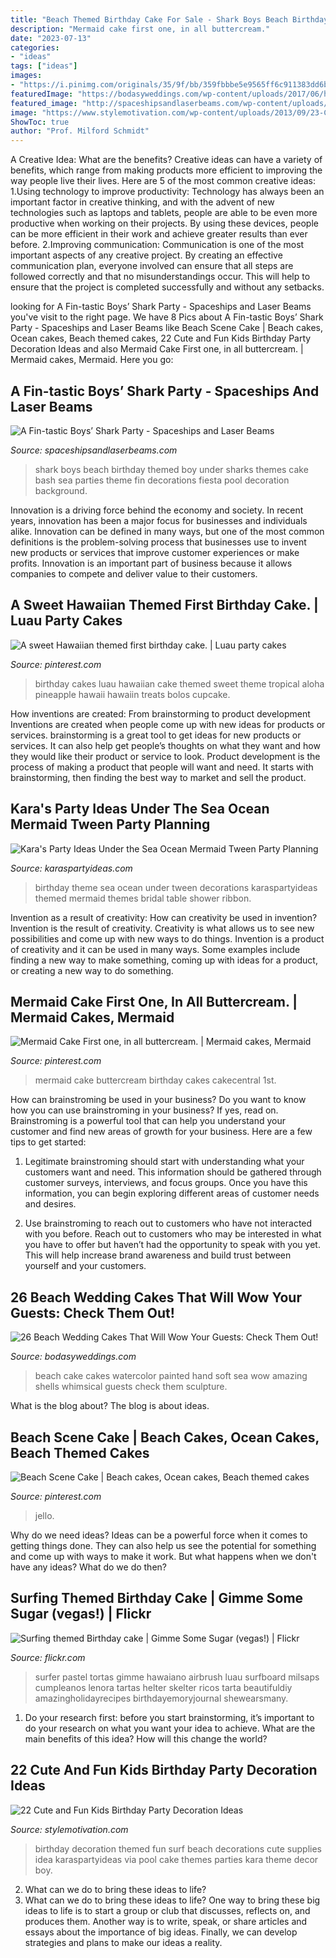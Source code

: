 ```yaml
---
title: "Beach Themed Birthday Cake For Sale - Shark Boys Beach Birthday Themed Boy Under Sharks Themes Cake Bash Sea Parties Theme Fin Decorations Fiesta Pool Decoration Background"
description: "Mermaid cake first one, in all buttercream."
date: "2023-07-13"
categories:
- "ideas"
tags: ["ideas"]
images:
- "https://i.pinimg.com/originals/35/9f/bb/359fbbbe5e9565ff6c911383dd6bc70f.jpg"
featuredImage: "https://bodasyweddings.com/wp-content/uploads/2017/06/hand-painted-watercolor-beach-wedding-cake.jpg"
featured_image: "http://spaceshipsandlaserbeams.com/wp-content/uploads/2015/09/boys-shark-birthday-party-ideas.jpg"
image: "https://www.stylemotivation.com/wp-content/uploads/2013/09/23-Cute-and-Fun-Kids-Birthday-Party-Decoration-Ideas-3.jpg"
ShowToc: true
author: "Prof. Milford Schmidt"
---
```



A Creative Idea: What are the benefits?
Creative ideas can have a variety of benefits, which range from making products more efficient to improving the way people live their lives. Here are 5 of the most common creative ideas: 
1.Using technology to improve productivity: Technology has always been an important factor in creative thinking, and with the advent of new technologies such as laptops and tablets, people are able to be even more productive when working on their projects. By using these devices, people can be more efficient in their work and achieve greater results than ever before. 
 2.Improving communication: Communication is one of the most important aspects of any creative project. By creating an effective communication plan, everyone involved can ensure that all steps are followed correctly and that no misunderstandings occur. This will help to ensure that the project is completed successfully and without any setbacks. 
 
	

		
looking for A Fin-tastic Boys’ Shark Party - Spaceships and Laser Beams you've visit to the right page. We have 8 Pics about A Fin-tastic Boys’ Shark Party - Spaceships and Laser Beams like Beach Scene Cake | Beach cakes, Ocean cakes, Beach themed cakes, 22 Cute and Fun Kids Birthday Party Decoration Ideas and also Mermaid Cake First one, in all buttercream. | Mermaid cakes, Mermaid. Here you go:
		
    
## A Fin-tastic Boys’ Shark Party - Spaceships And Laser Beams

<img loading=lazy src="http://spaceshipsandlaserbeams.com/wp-content/uploads/2015/09/boys-shark-birthday-party-ideas.jpg" onerror="this.onerror=null;this.src='https://tse4.mm.bing.net/th?id=OIP.Oh1n4sPs3hCl8SYhwaHMFAHaLH&amp;pid=15.1';" alt="A Fin-tastic Boys’ Shark Party - Spaceships and Laser Beams">

_Source: spaceshipsandlaserbeams.com_

>shark boys beach birthday themed boy under sharks themes cake bash sea parties theme fin decorations fiesta pool decoration background. 

	

Innovation is a driving force behind the economy and society. In recent years, innovation has been a major focus for businesses and individuals alike. Innovation can be defined in many ways, but one of the most common definitions is the problem-solving process that businesses use to invent new products or services that improve customer experiences or make profits. Innovation is an important part of business because it allows companies to compete and deliver value to their customers.

    
## A Sweet Hawaiian Themed First Birthday Cake. | Luau Party Cakes

<img loading=lazy src="https://i.pinimg.com/736x/2b/25/5f/2b255fce0e5689d3a9468a2de532a089--first-birthday-cakes-first-birthdays.jpg" onerror="this.onerror=null;this.src='https://tse2.mm.bing.net/th?id=OIP.x_VsjVFkGy3BHNCxl0AYtgHaJ4&amp;pid=15.1';" alt="A sweet Hawaiian themed first birthday cake. | Luau party cakes">

_Source: pinterest.com_

>birthday cakes luau hawaiian cake themed sweet theme tropical aloha pineapple hawaii hawaiin treats bolos cupcake. 

	

How inventions are created: From brainstorming to product development
Inventions are created when people come up with new ideas for products or services. brainstorming is a great tool to get ideas for new products or services. It can also help get people’s thoughts on what they want and how they would like their product or service to look. Product development is the process of making a product that people will want and need. It starts with brainstorming, then finding the best way to market and sell the product.

    
## Kara&#039;s Party Ideas Under The Sea Ocean Mermaid Tween Party Planning

<img loading=lazy src="https://www.karaspartyideas.com/wp-content/uploads/2013/04/Ocean_Theme-6-of-49_600x900.jpg" onerror="this.onerror=null;this.src='https://tse4.mm.bing.net/th?id=OIP.PidGxx7wG7Bp0jQGL1w0gQHaLH&amp;pid=15.1';" alt="Kara&#039;s Party Ideas Under the Sea Ocean Mermaid Tween Party Planning">

_Source: karaspartyideas.com_

>birthday theme sea ocean under tween decorations karaspartyideas themed mermaid themes bridal table shower ribbon. 

	

Invention as a result of creativity: How can creativity be used in invention?
Invention is the result of creativity. Creativity is what allows us to see new possibilities and come up with new ways to do things. Invention is a product of creativity and it can be used in many ways. Some examples include finding a new way to make something, coming up with ideas for a product, or creating a new way to do something.

    
## Mermaid Cake First One, In All Buttercream. | Mermaid Cakes, Mermaid

<img loading=lazy src="https://i.pinimg.com/736x/11/74/57/1174570cab8e35e2e28fd7cbbb89edaa.jpg" onerror="this.onerror=null;this.src='https://tse2.mm.bing.net/th?id=OIP.qhvl8uiOrChHxweBtWSrggHaJW&amp;pid=15.1';" alt="Mermaid Cake First one, in all buttercream. | Mermaid cakes, Mermaid">

_Source: pinterest.com_

>mermaid cake buttercream birthday cakes cakecentral 1st. 

	

How can brainstroming be used in your business?
Do you want to know how you can use brainstroming in your business? If yes, read on. Brainstroming is a powerful tool that can help you understand your customer and find new areas of growth for your business. Here are a few tips to get started:
1. Legitimate brainstroming should start with understanding what your customers want and need. This information should be gathered through customer surveys, interviews, and focus groups. Once you have this information, you can begin exploring different areas of customer needs and desires.

2. Use brainstroming to reach out to customers who have not interacted with you before. Reach out to customers who may be interested in what you have to offer but haven’t had the opportunity to speak with you yet. This will help increase brand awareness and build trust between yourself and your customers.


    
## 26 Beach Wedding Cakes That Will Wow Your Guests: Check Them Out!

<img loading=lazy src="https://bodasyweddings.com/wp-content/uploads/2017/06/hand-painted-watercolor-beach-wedding-cake.jpg" onerror="this.onerror=null;this.src='https://tse4.mm.bing.net/th?id=OIP.pGo5JCECPWIMYZi2R95eQQHaLH&amp;pid=15.1';" alt="26 Beach Wedding Cakes That Will Wow Your Guests: Check Them Out!">

_Source: bodasyweddings.com_

>beach cake cakes watercolor painted hand soft sea wow amazing shells whimsical guests check them sculpture. 

	

What is the blog about?
The blog is about ideas.

    
## Beach Scene Cake | Beach Cakes, Ocean Cakes, Beach Themed Cakes

<img loading=lazy src="https://i.pinimg.com/originals/35/9f/bb/359fbbbe5e9565ff6c911383dd6bc70f.jpg" onerror="this.onerror=null;this.src='https://tse3.mm.bing.net/th?id=OIP.jWq8pZv_Us0mggnTBUEXFAHaJ4&amp;pid=15.1';" alt="Beach Scene Cake | Beach cakes, Ocean cakes, Beach themed cakes">

_Source: pinterest.com_

>jello. 

	

Why do we need ideas?
Ideas can be a powerful force when it comes to getting things done. They can also help us see the potential for something and come up with ways to make it work. But what happens when we don't have any ideas? What do we do then?

    
## Surfing Themed Birthday Cake | Gimme Some Sugar (vegas!) | Flickr

<img loading=lazy src="https://c1.staticflickr.com/5/4110/4962350457_d8f3c69fff_b.jpg" onerror="this.onerror=null;this.src='https://tse2.mm.bing.net/th?id=OIP.-mGSBou6NsDJ7_O_URcClAHaMu&amp;pid=15.1';" alt="Surfing themed Birthday cake | Gimme Some Sugar (vegas!) | Flickr">

_Source: flickr.com_

>surfer pastel tortas gimme hawaiano airbrush luau surfboard milsaps cumpleanos lenora tartas helter skelter ricos tarta beautifuldiy amazingholidayrecipes birthdayemoryjournal shewearsmany. 

	

1. Do your research first: before you start brainstorming, it’s important to do your research on what you want your idea to achieve. What are the main benefits of this idea? How will this change the world?

    
## 22 Cute And Fun Kids Birthday Party Decoration Ideas

<img loading=lazy src="https://www.stylemotivation.com/wp-content/uploads/2013/09/23-Cute-and-Fun-Kids-Birthday-Party-Decoration-Ideas-3.jpg" onerror="this.onerror=null;this.src='https://tse2.mm.bing.net/th?id=OIP.BH7qd50rMc4czu0K2Dq-jwHaLH&amp;pid=15.1';" alt="22 Cute and Fun Kids Birthday Party Decoration Ideas">

_Source: stylemotivation.com_

>birthday decoration themed fun surf beach decorations cute supplies idea karaspartyideas via pool cake themes parties kara theme decor boy. 

	

2. What can we do to bring these ideas to life?
2. What can we do to bring these ideas to life? 
One way to bring these big ideas to life is to start a group or club that discusses, reflects on, and produces them. Another way is to write, speak, or share articles and essays about the importance of big ideas. Finally, we can develop strategies and plans to make our ideas a reality.

